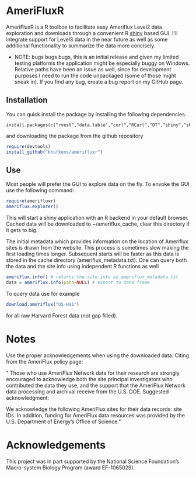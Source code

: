 # AmeriFluxR

AmeriFluxR is a R toolbox to facilitate easy Ameriflux Level2 data exploration and downloads through a convenient R [shiny](http://shiny.rstudio.com/) based GUI. I'll integrate support for Level3 data in the near future as well as some additional functionality to summarize the data more concisely.

- NOTE: bugs bugs bugs, this is an initial release and given my limited testing platforms the application might be especially buggy on Windows. Relative paths have been an issue as well, since for development purposes I need to run the code unpackaged (some of those might sneak in). If you find any bug, create a bug report on my GitHub page.

## Installation

You can quick install the package by installing the following dependencies

	install.packages(c("rvest","data.table","curl","RCurl","DT","shiny","shinydashboard","leaflet","plotly","devtools"))

and downloading the package from the github repository

```R
require(devtools)
install_github("khufkens/amerifluxr")
```

## Use

Most people will prefer the GUI to explore data on the fly. To envoke the GUI use the following command:

```R
require(amerifluxr)
ameriflux.explorer()
```

This will start a shiny application with an R backend in your default browser. Cached data will be downloaded to ~/ameriflux_cache, clear this directory if it gets to big.

The initial metadata which provides information on the location of Ameriflux sites is drawn from the website. This process is sometimes slow making the first loading times longer. Subsequent starts will be faster as this data is stored in the cache directory (ameriflux_metadata.txt). One can query both the data and the site info using independent R functions as well

```R
ameriflux.info() # returns the site info as ameriflux_metadata.txt
data = ameriflux.info(path=NULL) # export to data frame
```

To query data use for example

```R
download.ameriflux("US-Ha1")
```

for all raw Harvard Forest data (not gap filled).

# Notes
Use the proper acknowledgements when using the downloaded data. Citing from the AmeriFlux policy page:

" Those who use AmeriFlux Network data for their research are strongly encouraged to acknowledge both the site principal investigators who contributed the data they use, and the support that the AmeriFlux Network data processing and archival receive from the U.S. DOE. Suggested acknowledgment:

We acknowledge the following AmeriFlux sites for their data records: site IDs. In addition, funding for AmeriFlux data resources was provided by the U.S. Department of Energy’s Office of Science."

# Acknowledgements

This project was in part supported by the National Science Foundation’s Macro-system Biology Program (award EF-1065029).
